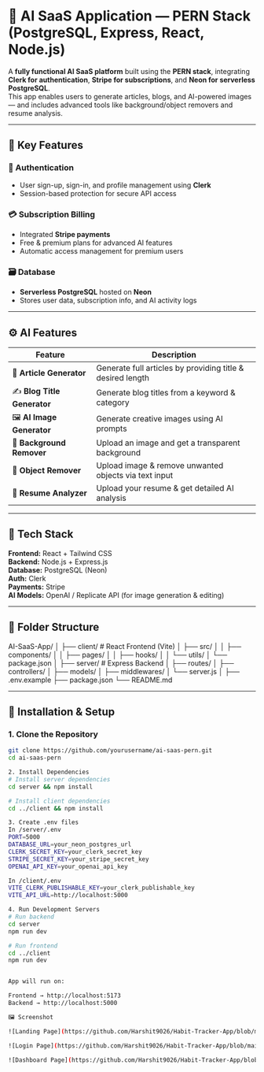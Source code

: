 # 🚀 AI SaaS Application — PERN Stack (PostgreSQL, Express, React, Node.js)

A **fully functional AI SaaS platform** built using the **PERN stack**, integrating **Clerk for authentication**, **Stripe for subscriptions**, and **Neon for serverless PostgreSQL**.  
This app enables users to generate articles, blogs, and AI-powered images — and includes advanced tools like background/object removers and resume analysis.

---

## 🧠 Key Features

### 🔐 Authentication
- User sign-up, sign-in, and profile management using **Clerk**
- Session-based protection for secure API access

### 💳 Subscription Billing
- Integrated **Stripe payments**
- Free & premium plans for advanced AI features
- Automatic access management for premium users

### 🗃️ Database
- **Serverless PostgreSQL** hosted on **Neon**
- Stores user data, subscription info, and AI activity logs

---

## ⚙️ AI Features

| Feature | Description |
|----------|-------------|
| 📝 **Article Generator** | Generate full articles by providing title & desired length |
| ✍️ **Blog Title Generator** | Generate blog titles from a keyword & category |
| 🖼️ **AI Image Generator** | Generate creative images using AI prompts |
| 🔲 **Background Remover** | Upload an image and get a transparent background |
| 🎯 **Object Remover** | Upload image & remove unwanted objects via text input |
| 📄 **Resume Analyzer** | Upload your resume & get detailed AI analysis |

---

## 🧩 Tech Stack

**Frontend:** React + Tailwind CSS  
**Backend:** Node.js + Express.js  
**Database:** PostgreSQL (Neon)  
**Auth:** Clerk  
**Payments:** Stripe  
**AI Models:** OpenAI / Replicate API (for image generation & editing)

---

## 🧱 Folder Structure

AI-SaaS-App/
│
├── client/ # React Frontend (Vite)
│ ├── src/
│ │ ├── components/
│ │ ├── pages/
│ │ ├── hooks/
│ │ └── utils/
│ └── package.json
│
├── server/ # Express Backend
│ ├── routes/
│ ├── controllers/
│ ├── models/
│ ├── middlewares/
│ └── server.js
│
├── .env.example
├── package.json
└── README.md


---

## 🧰 Installation & Setup

### 1. Clone the Repository
```bash
git clone https://github.com/yourusername/ai-saas-pern.git
cd ai-saas-pern

2. Install Dependencies
# Install server dependencies
cd server && npm install

# Install client dependencies
cd ../client && npm install

3. Create .env files
In /server/.env
PORT=5000
DATABASE_URL=your_neon_postgres_url
CLERK_SECRET_KEY=your_clerk_secret_key
STRIPE_SECRET_KEY=your_stripe_secret_key
OPENAI_API_KEY=your_openai_api_key

In /client/.env
VITE_CLERK_PUBLISHABLE_KEY=your_clerk_publishable_key
VITE_API_URL=http://localhost:5000

4. Run Development Servers
# Run backend
cd server
npm run dev

# Run frontend
cd ../client
npm run dev


App will run on:

Frontend → http://localhost:5173  
Backend → http://localhost:5000

🖼️ Screenshot

![Landing Page](https://github.com/Harshit9026/Habit-Tracker-App/blob/main/frontend/src/assets/Screenshot%202025-09-10%20173926.png)

![Login Page](https://github.com/Harshit9026/Habit-Tracker-App/blob/main/frontend/src/assets/Screenshot%202025-09-10%20174444.png)

![Dashboard Page](https://github.com/Harshit9026/Habit-Tracker-App/blob/main/frontend/src/assets/Screenshot%202025-09-10%20174531.png)

